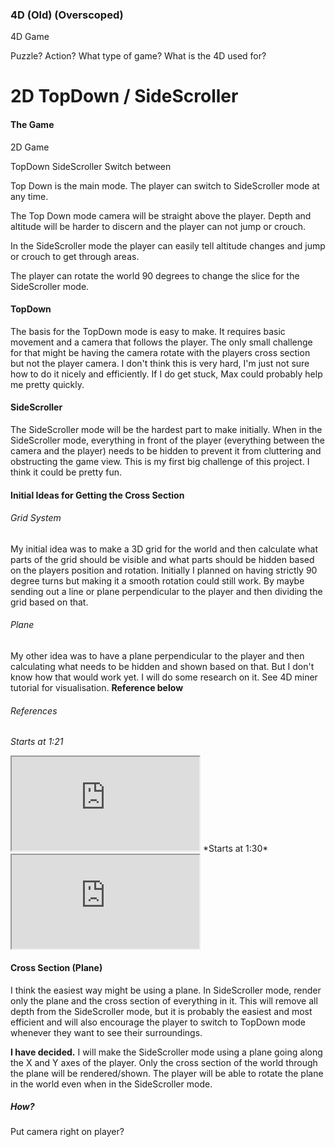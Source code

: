 
### 4D (Old) (Overscoped)
4D Game

Puzzle?
Action?
What type of game?
What is the 4D used for?

# 2D TopDown / SideScroller

#### The Game
2D Game 

TopDown
SideScroller
Switch between

Top Down is the main mode. The player can switch to SideScroller mode at any time.

The Top Down mode camera will be straight above the player. Depth and altitude will be harder to discern and the player can not jump or crouch.

In the SideScroller mode the player can easily tell altitude changes and jump or crouch to get through areas.

The player can rotate the world 90 degrees to change the slice for the SideScroller mode. 

#### TopDown

The basis for the TopDown mode is easy to make. It requires basic movement and a camera that follows the player. The only small challenge for that might be having the camera rotate with the players cross section but not the player camera. I don't think this is very hard, I'm just not sure how to do it nicely and efficiently. If I do get stuck, Max could probably help me pretty quickly.

#### SideScroller

The SideScroller mode will be the hardest part to make initially. When in the SideScroller mode, everything in front of the player (everything between the camera and the player) needs to be hidden to prevent it from cluttering and obstructing the game view. This is my first big challenge of this project. I think it could be pretty fun.

#### Initial Ideas for Getting the Cross Section

###### Grid System
My initial idea was to make a 3D grid for the world and then calculate what parts of the grid should be visible and what parts should be hidden based on the players position and rotation. Initially I planned on having strictly 90 degree turns but making it a smooth rotation could still work. By maybe sending out a line or plane perpendicular to the player and then dividing the grid based on that.

###### Plane
My other idea was to have a plane perpendicular to the player and then calculating what needs to be hidden and shown based on that. But I don't know how that would work yet. I will do some research on it. See 4D miner tutorial for visualisation. **Reference below** 

###### References
*Starts at 1:21*
<iframe src="https://www.youtube.com/embed/u8LMyWcKL_c?start=81"> </iframe> 
*Starts at 1:30*
<iframe src="https://www.youtube.com/embed/vZp0ETdD37E?start=90"> </iframe>



#### Cross Section (Plane)
I think the easiest way might be using a plane. In SideScroller mode, render only the plane and the cross section of everything in it. This will remove all depth from the SideScroller mode, but it is probably the easiest and most efficient and will also encourage the player to switch to TopDown mode whenever they want to see their surroundings. 

**I have decided.** I will make the SideScroller mode using a plane going along the X and Y axes of the player. Only the cross section of the world through the plane will be rendered/shown. The player will be able to rotate the plane in the world even when in the SideScroller mode.

##### How?
Put camera right on player?



